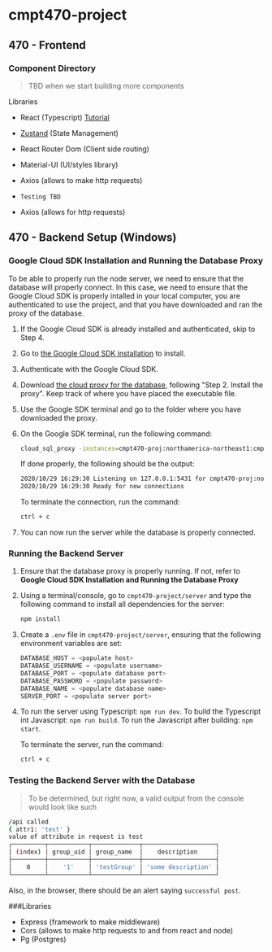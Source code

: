 # cmpt470-project

## 470 - Frontend 

### Component Directory
> TBD when we start building more components

Libraries
- React (Typescript) [Tutorial](https://www.youtube.com/watch?v=Z5iWr6Srsj8)
- [Zustand](https://github.com/pmndrs/zustand) (State Management) 
- React Router Dom (Client side routing)
- Material-UI (UI/styles library)
- Axios (allows to make http requests)
- `Testing TBD`

- Axios (allows for http requests)

## 470 - Backend Setup (Windows)

### Google Cloud SDK Installation and Running the Database Proxy

To be able to properly run the node server, we need to ensure that the database will properly connect. In this case, we need to ensure that the Google Cloud SDK is properly intalled in your local computer, you are authenticated to use the project, and that you have downloaded and ran the proxy of the database.

1. If the Google Cloud SDK is already installed and authenticated, skip to Step 4.
2. Go to [the Google Cloud SDK installation](https://cloud.google.com/sdk/docs/install) to install. 
3. Authenticate with the Google Cloud SDK.
4. Download [the cloud proxy for the database](https://cloud.google.com/sql/docs/postgres/connect-admin-proxy), following "Step 2. Install the proxy". Keep track of where you have placed the executable file.
5. Use the Google SDK terminal and go to the folder where you have downloaded the proxy. 
6. On the Google SDK terminal, run the following command:
    ```bash
    cloud_sql_proxy -instances=cmpt470-proj:northamerica-northeast1:cmpt470db=tcp:5431
    ```
    If done properly, the following should be the output:
    ```bash
    2020/10/29 16:29:30 Listening on 127.0.0.1:5431 for cmpt470-proj:northamerica-northeast1:cmpt470db
    2020/10/29 16:29:30 Ready for new connections
    ```

    To terminate the connection, run the command: 
    ```bash
    ctrl + c
    ```
7. You can now run the server while the database is properly connected.

### Running the Backend Server

1. Ensure that the database proxy is properly running. If not, refer to **Google Cloud SDK Installation and Running the Database Proxy**
2. Using a terminal/console, go to `cmpt470-project/server` and type the following command to install all dependencies for the server:
    ```bash
    npm install
    ```
3. Create a `.env` file in `cmpt470-project/server`, ensuring that the following environment variables are set:

    ```javascript
    DATABASE_HOST = <populate host>
    DATABASE_USERNAME = <populate username>
    DATABASE_PORT = <populate database port>
    DATABASE_PASSWORD = <populate password>
    DATABASE_NAME = <populate database name>
    SERVER_PORT = <populate server port>
    ```
3. To run the server using Typescript: `npm run dev`. To build the Typescript int Javascript: `npm run build`. To run the Javascript after building: `npm start`.

    To terminate the server, run the command:
    ```bash
    ctrl + c
    ```

### Testing the Backend Server with the Database

> To be determined, but right now, a valid output from the console would look like such

```bash
/api called
{ attr1: 'test' }
value of attribute in request is test
┌─────────┬───────────┬─────────────┬────────────────────┐
│ (index) │ group_uid │ group_name  │    description     │
├─────────┼───────────┼─────────────┼────────────────────┤
│    0    │    '1'    │ 'testGroup' │ 'some description' │
└─────────┴───────────┴─────────────┴────────────────────┘
```

Also, in the browser, there should be an alert saying `successful post`.

###Libraries


- Express (framework to make middleware)
- Cors (allows to make http requests to and from react and node)
- Pg (Postgres)
